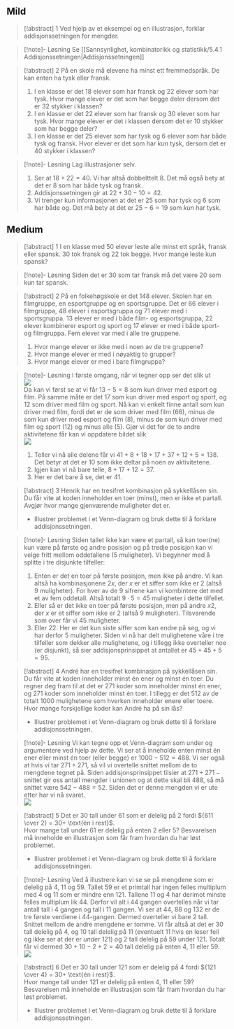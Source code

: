 
## Mild

> [!abstract] 1
> Ved hjelp av et eksempel og en illustrasjon, forklar addisjonssetningen for mengder. 
> 

> [!note]- Løsning 
> Se [[Sannsynlighet, kombinatorikk og statistikk/5.4.1 Addisjonssetningen|Addisjonssetningen]]

> [!abstract] 2
> På en skole må elevene ha minst ett fremmedspråk. De kan enten ha tysk eller fransk. 
> 1. I en klasse er det 18 elever som har fransk og 22 elever som har tysk. Hvor mange elever er det som har begge deler dersom det er 32 stykker i klassen?
> 2. I en klasse er det 22 elever som har fransk og 30 elever som har tysk. Hvor mange elever er det i klassen dersom det er 10 stykker som har begge deler?
> 3. I en klasse er det 25 elever som har tysk og 6 elever som har både tysk og fransk. Hvor elever er det som har *kun* tysk, dersom det er 40 stykker i klassen?

> [!note]- Løsning 
> Lag illustrasjoner selv.
> 1. Ser at $18+22= 40$. Vi har altså dobbelttelt $8$. Det må også bety at det er $8$ som har både tysk og fransk.
> 2. Addisjonssetningen gir at $22+30-10 = 42$.
> 3. Vi trenger kun informasjonen at det er 25 som har tysk og 6 som har både og. Det må bety at det er $25-6=19$ som *kun* har tysk. 


## Medium

> [!abstract] 1
>  I en klasse med 50 elever leste alle minst ett språk, fransk eller spansk. 30 tok fransk og 22 tok begge. Hvor mange leste kun spansk? 

> [!note]- Løsning 
> Siden det er 30 som tar fransk må det være 20 som kun tar spansk.

> [!abstract] 2
> På en folkehøgskole er det 148 elever. Skolen har en filmgruppe, en esportgruppe og en sportsgruppe. Det er 66 elever i filmgruppa, 48 elever i esportsgruppa og 71 elever med i sportsgruppa. 13 elever er med i både film- og esportsgruppa, 22 elever kombinerer esport og sport og 17 elever er med i både sport- og filmgruppa. Fem elever var med i alle tre gruppene.
> 1. Hvor mange elever er ikke med i noen av de tre gruppene?
> 2. Hvor mange elever er med i nøyaktig to grupper?
> 3. Hvor mange elever er med i bare filmgruppa?

> [!note]- Løsning 
> I første omgang, når vi tegner opp ser det slik ut <br>![](https://raw.githubusercontent.com/Andremartiny/MA-173/4bab8e247991c059d6b8f2c9e09632f68b22f4cf/img/sannsyn/komsan.drawio.svg)<br>Da kan vi først se at vi får $13-5 = 8$ som kun driver med esport og film. På samme måte er det $17$ som kun driver med esport og sport, og $12$ som driver med film og sport. Nå kan vi enkelt finne antall som kun driver med film, fordi det er de som driver med film (66), minus de som kun driver med esport og film (8), minus de som kun driver med film og sport (12) og minus alle (5). Gjør vi det for de to andre aktivitetene får kan vi oppdatere bildet slik <br>![](https://raw.githubusercontent.com/Andremartiny/MA-173/89b4f1ec327799eb2d34785da491693a83dff0d3/img/sannsyn/komsan2.drawio.svg)<br>
> 1. Teller vi nå alle delene får vi $41+8+18+17+37+12+5 = 138$. Det betyr at det er 10 som ikke deltar på noen av aktivitetene.
> 2. Igjen kan vi nå bare telle, $8+17+12 = 37$.
> 3. Her er det bare å se, det er 41.

> [!abstract] 3
> Henrik har en tresifret kombinasjon på sykkellåsen sin. Du får vite at koden inneholder en toer (minst), men er ikke et partall. Avgjør hvor mange gjenværende muligheter det er.
> - Illustrer problemet i et Venn-diagram og bruk dette til å forklare addisjonssetningen.  

> [!note]- Løsning 
> Siden tallet ikke kan være et partall, så kan toer(ne) kun være på første og andre posisjon og på tredje posisjon kan vi velge fritt mellom oddetallene (5 muligheter). Vi begynner med å splitte i tre disjunkte tilfeller:
>  1. Enten er det en toer på første posisjon, men ikke på andre. Vi kan altså ha kombinasjonene $2x$, der $x$ er et siffer som ikke er $2$ (altså 9 muligheter). For hver av de $9$ sifrene kan vi kombintere det med et av fem oddetall. Altså totalt $9\cdot 5 = 45$ muligheter i dette tilfellet.
>  2. Eller så er det ikke en toer på første posisjon, men på andre $x2$, der $x$ er et siffer som ikke er $2$ (altså 9 muligheter). Tilsvarende som over får vi $45$ muligheter.
>  3. Eller $22$. Her er det kun siste siffer som kan endre på seg, og vi har derfor 5 muligheter.
   Siden vi nå har delt mulighetene våre i tre tilfeller som dekker alle mulighetene, og i tillegg ikke overteller noe (er disjunkt), så sier addisjonsprinsippet at antallet er $45+45+5 = 95$.


> [!abstract] 4
> André har en tresifret kombinasjon på sykkellåsen sin. Du får vite at koden inneholder minst én ener og minst én toer. Du regner deg fram til at det er 271 koder som inneholder minst én ener, og 271 koder som inneholder minst én toer. I tillegg er det 512 av de totalt 1000 mulighetene som hverken inneholder enere eller toere. Hvor mange forskjellige koder kan André ha på sin lås?
> - Illustrer problemet i et Venn-diagram og bruk dette til å forklare addisjonssetningen.  


> [!note]- Løsning 
> Vi kan tegne opp et Venn-diagram som under og argumentere ved hjelp av dette. Vi ser at å inneholde enten minst én ener eller minst én toer (eller begge) er $1000-512 = 488$. Vi ser også at hvis vi tar $271+271$, så vil vi overtelle snittet mellom de to mengdene tegnet på. Siden addisjonsprinsippet tilsier at $271+271 - \text{ snittet }$ gir oss antall mengder i unionen og at dette skal bli $488$, så må snittet være $542-488 = 52$. Siden det er denne mengden vi er ute etter har vi nå svaret. <br>![](https://raw.githubusercontent.com/Andremartiny/MA-173/main/img/sannsyn/%C3%B8vingl%C3%A5ser.svg)

> [!abstract] 5
>  Det er $30$ tall under $61$ som er delelig på 2 fordi ${611 \over 2} = 30+ \text{én i rest}$. <br>Hvor mange tall under 61 er delelig på enten 2 eller 5? Besvarelsen må inneholde en illustrasjon som får fram hvordan du har løst problemet.
>  - Illustrer problemet i et Venn-diagram og bruk dette til å forklare addisjonssetningen.  

> [!note]- Løsning 
> Ved å illustrere kan vi se se på mengdene som er delelig på 4, 11 og 59. Tallet $59$ er et primtall har ingen felles multiplum med $4$ og $11$ som er mindre enn $121$. Tallene $11$ og $4$ har derimot minste felles multiplum lik $44$. Derfor vil alt i 44 gangen overtelles når vi tar antall tall i 4 gangen og tall i 11 gangen. Vi ser at $44$, $88$ og $132$ er de tre første verdiene i 44-gangen. Dermed overteller vi bare 2 tall. Snittet mellom de andre mengdene er tomme. Vi får altså at det er $30$ tall delelig på 4, og 10 tall delelig på 11 (eventuelt 11 hvis en leser feil og ikke ser at der er *under* 121) og 2 tall delelig på 59 under 121. Totalt får vi dermed $30+10-2+2 = 40$ tall delelig på enten 4, 11 eller 59. <br>![](https://raw.githubusercontent.com/Andremartiny/MA-173/c1f00b3259d9c7cb4ea12663032f23ea7c68da8b/img/sannsyn/sannsyn123.drawio.svg)



> [!abstract] 6
> Det er $30$ tall under $121$ som er delelig på 4 fordi ${121 \over 4} = 30+ \text{én i rest}$. <br>Hvor mange tall under 121 er delelig på enten 4, 11 eller 59? Besvarelsen må inneholde en illustrasjon som får fram hvordan du har løst problemet.
> - Illustrer problemet i et Venn-diagram og bruk dette til å forklare addisjonssetningen.  
